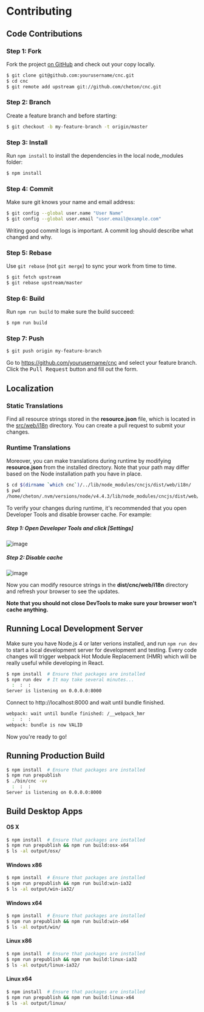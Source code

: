 # Contributing

## Code Contributions

### Step 1: Fork

Fork the project [on GitHub](https://github.com/cheton/cnc) and check out your copy locally.

```bash
$ git clone git@github.com:yourusername/cnc.git
$ cd cnc
$ git remote add upstream git://github.com/cheton/cnc.git
```

### Step 2: Branch

Create a feature branch and before starting:
```bash
$ git checkout -b my-feature-branch -t origin/master
```

### Step 3: Install

Run `npm install` to install the dependencies in the local node_modules folder:
```bash
$ npm install
```

### Step 4: Commit

Make sure git knows your name and email address:
```bash
$ git config --global user.name "User Name"
$ git config --global user.email "user.email@example.com"
```

Writing good commit logs is important. A commit log should describe what changed and why.

### Step 5: Rebase

Use `git rebase` (not `git merge`) to sync your work from time to time.
```bash
$ git fetch upstream
$ git rebase upstream/master
```

### Step 6: Build

Run `npm run build` to make sure the build succeed:
```bash
$ npm run build
```

### Step 7: Push

```bash
$ git push origin my-feature-branch
```

Go to https://github.com/yourusername/cnc and select your feature branch. Click the <kbd>Pull Request</kbd> button and fill out the form.

## Localization

### Static Translations 
Find all resource strings stored in the <b>resource.json</b> file, which is located in the [src/web/i18n](https://github.com/cheton/cnc/tree/master/src/web/i18n) directory. You can create a pull request to submit your changes.

### Runtime Translations
Moreover, you can make translations during runtime by modifying <b>resource.json</b> from the installed directory. Note that your path may differ based on the Node installation path you have in place.
```bash
$ cd $(dirname `which cnc`)/../lib/node_modules/cncjs/dist/web/i18n/
$ pwd
/home/cheton/.nvm/versions/node/v4.4.3/lib/node_modules/cncjs/dist/web/i18n
```

To verify your changes during runtime, it's recommended that you open Developer Tools and disable browser cache. For example:

##### Step 1: Open Developer Tools and click [Settings]
![image](https://cloud.githubusercontent.com/assets/447801/16014196/cc4b730c-31c2-11e6-9f78-c84347d12190.png)

##### Step 2: Disable cache
![image](https://cloud.githubusercontent.com/assets/447801/16014264/1d32e872-31c3-11e6-9178-6cc06bd0f6b5.png)

Now you can modify resource strings in the <b>dist/cnc/web/i18n</b> directory and refresh your browser to see the updates.

<b>Note that you should not close DevTools to make sure your browser won't cache anything.</b>

## Running Local Development Server

Make sure you have Node.js 4 or later verions installed, and run `npm run dev` to start a local development server for development and testing. Every code changes will trigger webpack Hot Module Replacement (HMR) which will be really useful while developing in React.

```bash
$ npm install  # Ensure that packages are installed
$ npm run dev  # It may take several minutes...
  :  :  :
Server is listening on 0.0.0.0:8000
```

Connect to http://localhost:8000 and wait until bundle finished.
```bash
webpack: wait until bundle finished: /__webpack_hmr
  :  :  :
webpack: bundle is now VALID
```

Now you're ready to go!

## Running Production Build

```bash
$ npm install  # Ensure that packages are installed
$ npm run prepublish
$ ./bin/cnc -vv
  :  :  :
Server is listening on 0.0.0.0:8000
```

## Build Desktop Apps

#### OS X
```bash
$ npm install  # Ensure that packages are installed
$ npm run prepublish && npm run build:osx-x64
$ ls -al output/osx/
```

#### Windows x86
```bash
$ npm install  # Ensure that packages are installed
$ npm run prepublish && npm run build:win-ia32
$ ls -al output/win-ia32/
```

#### Windows x64
```bash
$ npm install  # Ensure that packages are installed
$ npm run prepublish && npm run build:win-x64
$ ls -al output/win/
```

#### Linux x86
```bash
$ npm install  # Ensure that packages are installed
$ npm run prepublish && npm run build:linux-ia32
$ ls -al output/linux-ia32/
```

#### Linux x64
```bash
$ npm install  # Ensure that packages are installed
$ npm run prepublish && npm run build:linux-x64
$ ls -al output/linux/
```
